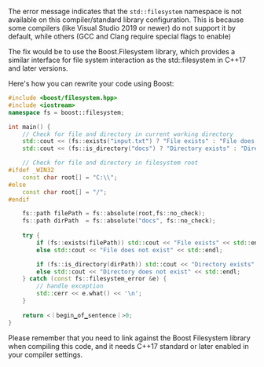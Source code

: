 The error message indicates that the `std::filesystem` namespace is not available on this compiler/standard library configuration. This is because some compilers (like Visual Studio 2019 or newer) do not support it by default, while others (GCC and Clang require special flags to enable)

The fix would be to use the Boost.Filesystem library, which provides a similar interface for file system interaction as the std::filesystem in C++17 and later versions. 

Here's how you can rewrite your code using Boost:

```cpp
#include <boost/filesystem.hpp>
#include <iostream>
namespace fs = boost::filesystem;

int main() {
    // Check for file and directory in current working directory
    std::cout << (fs::exists("input.txt") ? "File exists" : "File does not exist") << std::endl;
    std::cout << (fs::is_directory("docs") ? "Directory exists" : "Directory does not exist") << std::endl;

    // Check for file and directory in filesystem root 
#ifdef _WIN32
    const char root[] = "C:\\";
#else
    const char root[] = "/";
#endif

    fs::path filePath = fs::absolute(root,fs::no_check);
    fs::path dirPath  = fs::absolute("docs", fs::no_check);
  
    try {
        if (fs::exists(filePath)) std::cout << "File exists" << std::endl; 
        else std::cout << "File does not exist" << std::endl;

        if (fs::is_directory(dirPath)) std::cout << "Directory exists" << std::endl;
        else std::cout << "Directory does not exist" << std::endl; 
    } catch (const fs::filesystem_error &e) {
        // handle exception
        std::cerr << e.what() << '\n';
    }  
    
    return <｜begin▁of▁sentence｜>0;
}
```
Please remember that you need to link against the Boost Filesystem library when compiling this code, and it needs C++17 standard or later enabled in your compiler settings.

